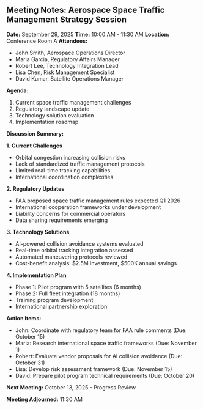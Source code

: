 ## Meeting Notes: Aerospace Space Traffic Management Strategy Session

**Date:** September 29, 2025
**Time:** 10:00 AM - 11:30 AM
**Location:** Conference Room A
**Attendees:**
- John Smith, Aerospace Operations Director
- Maria Garcia, Regulatory Affairs Manager
- Robert Lee, Technology Integration Lead
- Lisa Chen, Risk Management Specialist
- David Kumar, Satellite Operations Manager

**Agenda:**
1. Current space traffic management challenges
2. Regulatory landscape update
3. Technology solution evaluation
4. Implementation roadmap

**Discussion Summary:**

**1. Current Challenges**
- Orbital congestion increasing collision risks
- Lack of standardized traffic management protocols
- Limited real-time tracking capabilities
- International coordination complexities

**2. Regulatory Updates**
- FAA proposed space traffic management rules expected Q1 2026
- International cooperation frameworks under development
- Liability concerns for commercial operators
- Data sharing requirements emerging

**3. Technology Solutions**
- AI-powered collision avoidance systems evaluated
- Real-time orbital tracking integration assessed
- Automated maneuvering protocols reviewed
- Cost-benefit analysis: $2.5M investment, $500K annual savings

**4. Implementation Plan**
- Phase 1: Pilot program with 5 satellites (6 months)
- Phase 2: Full fleet integration (18 months)
- Training program development
- International partnership exploration

**Action Items:**
- John: Coordinate with regulatory team for FAA rule comments (Due: October 15)
- Maria: Research international space traffic frameworks (Due: November 1)
- Robert: Evaluate vendor proposals for AI collision avoidance (Due: October 31)
- Lisa: Develop risk assessment framework (Due: November 15)
- David: Prepare pilot program technical requirements (Due: October 20)

**Next Meeting:** October 13, 2025 - Progress Review

**Meeting Adjourned:** 11:30 AM
